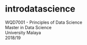 # introdatascience
WQD7001 - Principles of Data Science <br/>
Master in Data Science <br/>
University Malaya <br/>
2018/19
